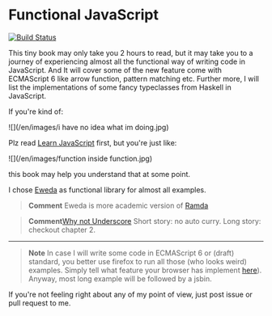 # Functional JavaScript
[![Build Status](https://www.gitbook.io/button/status/book/jcouyang/functional-javascript)](https://www.gitbook.io/book/jcouyang/functional-javascript/activity)

This tiny book may only take you 2 hours to read, but it may take you to a journey of experiencing almost all the functional way of writing code in JavaScript. And It will cover some of the new feature come with ECMAScript 6 like arrow function, pattern matching etc. Further more, I will list the implementations of some fancy typeclasses from Haskell in JavaScript.

If you're kind of:

![](/en/images/i have no idea what im doing.jpg)

Plz read [Learn JavaScript](https://www.gitbook.io/book/gitbookio/javascript) first, but you're just like:

![](/en/images/function inside function.jpg)

this book may help you understand that at some point.

I chose [Eweda](https://rawgit.com/CrossEye/eweda/master/docs/eweda.html) as functional library for almost all examples.

> **Comment** Eweda is more academic version of [Ramda](https://rawgit.com/CrossEye/ramda/master/docs/ramda.html)

> **Comment**[Why not Underscore](http://fr.umio.us/why-ramda/) Short story: no auto curry. Long story: checkout chapter 2.

----

> **Note** In case I will write some code in ECMAScript 6 or (draft) standard, you better use firefox to run all those (who looks weird) examples. Simply tell what feature your browser has implement [here](http://kangax.github.io/compat-table/es6/)). Anyway, most long example will be followed by a jsbin.


If you're not feeling right about any of my point of view, just post issue or pull request to me.
